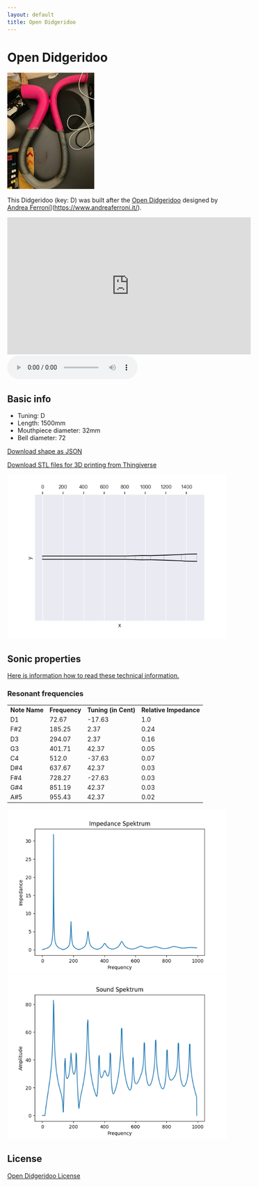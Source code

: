 ```yaml
---
layout: default
title: Open Didgeridoo
---
```


# Open Didgeridoo

<img class="didge_image" src="open_didge.jpg" width="200"/>

This Didgeridoo (key: D) was built after the [Open Didgeridoo](https://www.windproject.it/open-didgeridoo/) designed by [Andrea Ferroni]([http://www.andreaferroni.it/)](https://www.andreaferroni.it/).

<iframe width="560" height="315" src="https://www.youtube.com/embed/Yjmut_38P04?si=S6LDNNXZ9iIpxcVf" title="YouTube video player" frameborder="0" allow="accelerometer; autoplay; clipboard-write; encrypted-media; gyroscope; picture-in-picture; web-share" referrerpolicy="strict-origin-when-cross-origin" allowfullscreen></iframe>

<audio controls>
    <source src="opendidge-short-song.mp3" type="audio/mp3">
    Your browser does not support the audio element.
</audio>

## Basic info

* Tuning: D
* Length: 1500mm
* Mouthpiece diameter: 32mm
* Bell diameter: 72

[Download shape as JSON](geo.json)

[Download STL files for 3D printing from Thingiverse](https://www.thingiverse.com/thing:7014774)

<img src="geo.png" size="200"/>
    
## Sonic properties
    
[Here is information how to read these technical information.](/2025/02/13/how-to-read-outputs-of-didgelab.html)

### Resonant frequencies

<table class="analysis_table">
<tr class='even'><td><strong>
Note Name</strong></td>
<td><strong>Frequency</strong></td>
<td><strong>Tuning (in Cent)</strong></td>
<td><strong>Relative Impedance</strong>
</td></tr>
<tr><td>
D1</td>
<td>72.67</td>
<td>-17.63</td>
<td>1.0
</td></tr>
<tr class="even"><td>
F#2</td>
<td>185.25</td>
<td>2.37</td>
<td>0.24
</td></tr>
<tr><td>
D3</td>
<td>294.07</td>
<td>2.37</td>
<td>0.16
</td></tr>
<tr class="even"><td>
G3</td>
<td>401.71</td>
<td>42.37</td>
<td>0.05
</td></tr>
<tr><td>
C4</td>
<td>512.0</td>
<td>-37.63</td>
<td>0.07
</td></tr>
<tr class="even"><td>
D#4</td>
<td>637.67</td>
<td>42.37</td>
<td>0.03
</td></tr>
<tr><td>
F#4</td>
<td>728.27</td>
<td>-27.63</td>
<td>0.03
</td></tr>
<tr class="even"><td>
G#4</td>
<td>851.19</td>
<td>42.37</td>
<td>0.03
</td></tr>
<tr><td>
A#5</td>
<td>955.43</td>
<td>42.37</td>
<td>0.02
</td></tr>

</table>

<img src="impedance_plot.png" />
<img src="sound_plot.png" />


## License
[Open Didgeridoo License](https://www.windproject.it/open-didgeridoo/)
